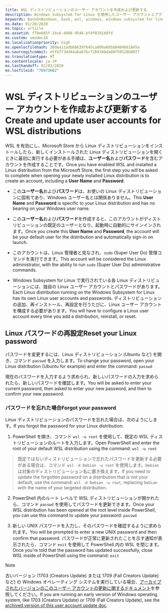 ```yaml
---
title: WSL ディストリビューションのユーザー アカウントを作成および更新する
description: Windows Subsystem for Linux を使用したユーザー アカウントとアクセス許可の管理のリファレンス。
keywords: BashOnWindows, bash, wsl, windows, windows subsystem for linux, windowssubsystem, ubuntu, ユーザー アカウント
ms.date: 01/20/2020
ms.topic: article
ms.assetid: f70e685f-24c6-4908-9546-bf4f0291d8fd
ms.custom: seodec18
ms.localizationpriority: high
ms.openlocfilehash: 30dea11adb68639f645ca800a695b0404661845a
ms.sourcegitcommit: e5fb773dd44abab7bcf289340da00f59528b88f7
ms.translationtype: HT
ms.contentlocale: ja-JP
ms.lasthandoff: 02/03/2020
ms.locfileid: "76973682"
---
```

# <a name="create-and-update-user-accounts-for-wsl-distributions"></a><span data-ttu-id="76385-104">WSL ディストリビューションのユーザー アカウントを作成および更新する</span><span class="sxs-lookup"><span data-stu-id="76385-104">Create and update user accounts for WSL distributions</span></span>

<span data-ttu-id="76385-105">WSL を有効にし、Microsoft Store から Linux ディストリビューションをインストールしたら、新しくインストールされた Linux ディストリビューションを開くときに最初に実行する必要がある手順は、**ユーザー名**および**パスワード**を含むアカウントを作成することです。</span><span class="sxs-lookup"><span data-stu-id="76385-105">Once you have enabled WSL and installed a Linux distribution from the Microsoft Store, the first step you will be asked to complete when opening your newly installed Linux distribution is to create an account, including a **User Name** and **Password**.</span></span>

- <span data-ttu-id="76385-106">この**ユーザー名**および**パスワード**は、お使いの Linux ディストリビューションに固有であり、Windows ユーザー名とは関係ありません。</span><span class="sxs-lookup"><span data-stu-id="76385-106">This **User Name** and **Password** is specific to your Linux distribution and has no bearing on your Windows user name.</span></span>

- <span data-ttu-id="76385-107">この**ユーザー名**および**パスワード**を作成すると、このアカウントがディストリビューションの既定のユーザーとなり、起動時に自動的にサインインされます。</span><span class="sxs-lookup"><span data-stu-id="76385-107">Once you create this **User Name** and **Password**, the account will be your default user for the distribution and automatically sign-in on launch.</span></span>

- <span data-ttu-id="76385-108">このアカウントは、Linux 管理者と見なされ、`sudo` (Super User Do) 管理コマンドを実行できます。</span><span class="sxs-lookup"><span data-stu-id="76385-108">This account will be considered the Linux administrator, with the ability to run `sudo` (Super User Do) administrative commands.</span></span>

- <span data-ttu-id="76385-109">Windows Subsystem for Linux で実行されている各 Linux ディストリビューションには、独自の Linux ユーザー アカウントとパスワードがあります。</span><span class="sxs-lookup"><span data-stu-id="76385-109">Each Linux distribution running on the Windows Subsystem for Linux has its own Linux user accounts and passwords.</span></span>  <span data-ttu-id="76385-110">ディストリビューションの追加、再インストール、再設定を行うたびに、Linux ユーザー アカウントを構成する必要があります。</span><span class="sxs-lookup"><span data-stu-id="76385-110">You will have to configure a Linux user account every time you add a distribution, reinstall, or reset.</span></span>

## <a name="reset-your-linux-password"></a><span data-ttu-id="76385-111">Linux パスワードの再設定</span><span class="sxs-lookup"><span data-stu-id="76385-111">Reset your Linux password</span></span>

<span data-ttu-id="76385-112">パスワードを変更するには、Linux ディストリビューション (Ubuntu など) を開き、コマンド `passwd` を入力します。</span><span class="sxs-lookup"><span data-stu-id="76385-112">To change your password, open your Linux distribution (Ubuntu for example) and enter the command: `passwd`</span></span>

<span data-ttu-id="76385-113">現在のパスワードを入力するよう求められ、新しいパスワードの入力を求められたら、新しいパスワードを確認します。</span><span class="sxs-lookup"><span data-stu-id="76385-113">You will be asked to enter your current password, then asked to enter your new password, and then to confirm your new password.</span></span>

### <a name="forgot-your-password"></a><span data-ttu-id="76385-114">パスワードを忘れた場合</span><span class="sxs-lookup"><span data-stu-id="76385-114">Forgot your password</span></span>

<span data-ttu-id="76385-115">Linux ディストリビューションのパスワードを忘れた場合は、次のようにします。</span><span class="sxs-lookup"><span data-stu-id="76385-115">If you forgot the password for your Linux distribution:</span></span>

1. <span data-ttu-id="76385-116">PowerShell を開き、コマンド `wsl -u root` を使用して、既定の WSL ディストリビューションのルートを入力します。</span><span class="sxs-lookup"><span data-stu-id="76385-116">Open PowerShell and enter the root of your default WSL distribution using the command: `wsl -u root`</span></span>

> <span data-ttu-id="76385-117">既定ではないディストリビューションで忘れたパスワードを更新する必要がある場合は、コマンド `wsl -d Debian -u root` を使用します。`Debian` は対象のディストリビューション名に置き換えます。</span><span class="sxs-lookup"><span data-stu-id="76385-117">If you need to update the forgotten password on a distribution that is not your default, use the command: `wsl -d Debian -u root`, replacing `Debian` with the name of your targeted distribution.</span></span>

2. <span data-ttu-id="76385-118">PowerShell 内のルート レベルで WSL ディストリビューションが開かれたら、コマンド `passwd` を使用してパスワードを更新できます。</span><span class="sxs-lookup"><span data-stu-id="76385-118">Once your WSL distribution has been opened at the root level inside PowerShell, you can use this command to update your password: `passwd`</span></span>

3. <span data-ttu-id="76385-119">新しい UNIX パスワードを入力し、そのパスワードを確認するように求められます。</span><span class="sxs-lookup"><span data-stu-id="76385-119">You will be prompted to enter a new UNIX password and then confirm that password.</span></span> <span data-ttu-id="76385-120">パスワードが正常に更新されたことを示す通知が表示されたら、コマンド `exit` を使用して PowerShell 内の WSL を閉じます。</span><span class="sxs-lookup"><span data-stu-id="76385-120">Once you're told that the password has updated successfully, close WSL inside of PowerShell using the command: `exit`</span></span>

> [!NOTE]
> <span data-ttu-id="76385-121">古いバージョン (1703 (Creators Update) または 1709 (Fall Creators Update) など) の Windows オペレーティング システムを実行している場合、[アーカイブされたバージョンのこのユーザー アカウントの更新に関するドキュメント](./user-support-archived.md)を参照してください。</span><span class="sxs-lookup"><span data-stu-id="76385-121">If you are running an early version of Windows operating system, like 1703 (Creators Update) or 1709 (Fall Creators Update), see the [archived version of this user account update doc](./user-support-archived.md).</span></span>
